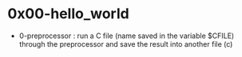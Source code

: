 # 0x00-hello_world

* 0-preprocessor : run a C file (name saved in the variable $CFILE) through the preprocessor and save the result into another file (c)

